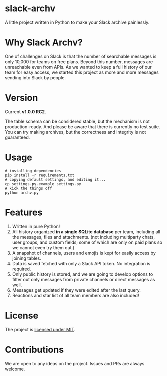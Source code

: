 # slack-archv
A little project written in Python to make your Slack archive painlessly.

# Why Slack Archv?
One of challenges on Slack is that the number of searchable messages is only 10,000 for teams on free plans. Beyond this number, messages are unreachable even from APIs.
As we wanted to keep a full history of our team for easy access, we started this project as more and more messages sending into Slack by people.

# Version
Current **v1.0.0 RC2**.

The table schema can be considered stable, but the mechanism is not production-ready. And please be aware that there is currently no test suite. You can try making archives, but the correctness and integrity is not guaranteed.

# Usage
```
# installing dependencies
pip install -r requirements.txt
# copying default settings, and editing it...
cp settings.py.example settings.py
# kick the things off
python archv.py
```

# Features
1. Written in pure Python!
2. All history organized **in a single SQLite database** per team, including all the messages, files and attachments. (not including multiparty chats, user groups, and custom fields; some of which are only on paid plans so we cannot even try them out.)
3. A snapshot of channels, users and emojis is kept for easily access by joining tables.
4. Data is saved fetched with only a Slack API token. No integration is required.
5. Only public history is stored, and we are going to develop options to filter out only messages from private channels or direct messages as well.
6. Messages get updated if they were edited after the last query.
7. Reactions and star list of all team members are also included!

# License
The project is [licensed under MIT](LICENSE).

# Contributions
We are open to any ideas on the project. Issues and PRs are always welcome.

